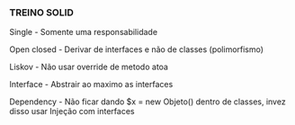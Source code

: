 ### TREINO SOLID

Single - Somente uma responsabilidade

Open closed - Derivar de interfaces e não de classes (polimorfismo)

Liskov - Não usar override de metodo atoa

Interface - Abstrair ao maximo as interfaces

Dependency - Não ficar dando $x = new Objeto() dentro de classes, invez disso usar Injeção com interfaces 
